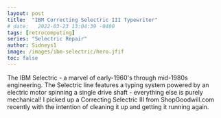 ```yaml
---
layout: post
title:  "IBM Correcting Selectric III Typewriter"
# date:   2022-03-23 13:04:39 -0400
tags: [retrocomputing]
series: "Selectric Repair"
author: Sidneys1
image: /images/ibm-selectric/hero.jfif
toc: false
---
```


The IBM Selectric - a marvel of early-1960's through mid-1980s engineering. The Selectric line features a typing system
powered by an electric motor spinning a single drive shaft - everything else is purely mechanical! I picked up a
Correcting Selectric III from ShopGoodwill.com recently with the intention of cleaning it up and getting it running
again.

<!--more-->
